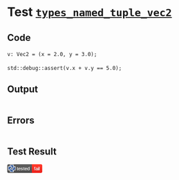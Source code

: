 # Test [`types_named_tuple_vec2`](/doc/types/named_tuple.md#L43)

## Code

```µcad
v: Vec2 = (x = 2.0, y = 3.0);

std::debug::assert(v.x + v.y == 5.0);

```

## Output

```,plain
```

## Errors

```,plain
```

## Test Result

![OK](/doc/types/.test/types_named_tuple_vec2.png)
